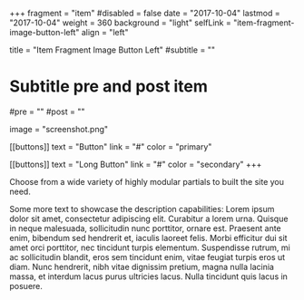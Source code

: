 +++
fragment = "item"
#disabled = false
date = "2017-10-04"
lastmod = "2017-10-04"
weight = 360
background = "light"
selfLink = "item-fragment-image-button-left"
align = "left"

title = "Item Fragment Image Button Left"
#subtitle = ""

# Subtitle pre and post item
#pre = ""
#post = ""

image = "screenshot.png"

[[buttons]]
  text = "Button"
  link = "#"
  color = "primary"

[[buttons]]
  text = "Long Button"
  link = "#"
  color = "secondary"
+++

Choose from a wide variety of highly modular partials to built the site you need.

Some more text to showcase the description capabilities:
Lorem ipsum dolor sit amet, consectetur adipiscing elit.
Curabitur a lorem urna.
Quisque in neque malesuada, sollicitudin nunc porttitor, ornare est.
Praesent ante enim, bibendum sed hendrerit et, iaculis laoreet felis.
Morbi efficitur dui sit amet orci porttitor, nec tincidunt turpis elementum.
Suspendisse rutrum, mi ac sollicitudin blandit, eros sem tincidunt enim, vitae feugiat turpis eros ut diam.
Nunc hendrerit, nibh vitae dignissim pretium, magna nulla lacinia massa, et interdum lacus purus ultricies lacus.
Nulla tincidunt quis lacus in posuere.
